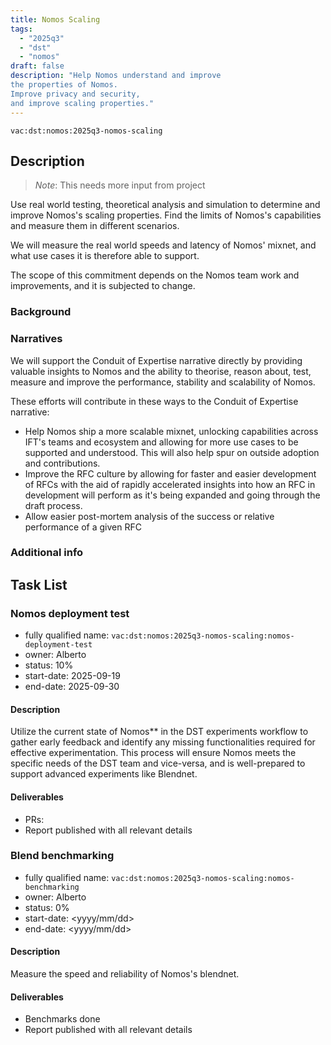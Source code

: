 ```yaml
---
title: Nomos Scaling
tags:
  - "2025q3"
  - "dst"
  - "nomos"
draft: false
description: "Help Nomos understand and improve
the properties of Nomos.
Improve privacy and security,
and improve scaling properties."
---
```


`vac:dst:nomos:2025q3-nomos-scaling`


## Description
> *Note*: This needs more input from project

Use real world testing,
theoretical analysis
and simulation
to determine and improve Nomos's scaling properties.
Find the limits of Nomos's capabilities
and measure them in different scenarios.

We will measure the real world speeds and latency of Nomos' mixnet,
and what use cases it is therefore able to support.

The scope of this commitment depends on the Nomos team
work and improvements, and it is subjected to change.

### Background

### Narratives

We will support the Conduit of Expertise narrative directly
by providing valuable insights to Nomos
and the ability to theorise, reason about,
test, measure and improve
the performance, stability and scalability of Nomos.

These efforts will contribute in these ways to the Conduit of Expertise narrative:

* Help Nomos ship a more scalable mixnet,
  unlocking capabilities across IFT's teams and ecosystem
  and allowing for more use cases to be supported and understood.
This will also help spur on outside adoption and contributions.
* Improve the RFC culture
  by allowing for faster and easier development of RFCs
  with the aid of rapidly accelerated insights into how an RFC in development will perform as it's being expanded and going through the draft process.
* Allow easier post-mortem analysis of the success or relative performance of a given RFC

### Additional info

## Task List

### Nomos deployment test

* fully qualified name: `vac:dst:nomos:2025q3-nomos-scaling:nomos-deployment-test`
* owner: Alberto
* status: 10%
* start-date: 2025-09-19
* end-date: 2025-09-30

#### Description

Utilize the current state of Nomos** in the DST experiments workflow to gather 
early feedback and identify any missing functionalities required for effective experimentation.
This process will ensure Nomos meets the specific needs of the DST team and vice-versa,
and is well-prepared to support advanced experiments like Blendnet.


#### Deliverables
* PRs:
* Report published with all relevant details


### Blend benchmarking

* fully qualified name: `vac:dst:nomos:2025q3-nomos-scaling:nomos-benchmarking`
* owner: Alberto
* status: 0%
* start-date: <yyyy/mm/dd>
* end-date: <yyyy/mm/dd>

#### Description

Measure the speed and reliability of Nomos's blendnet.

#### Deliverables
* Benchmarks done
* Report published with all relevant details
